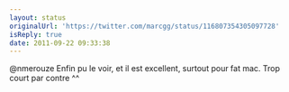 ```yaml
---
layout: status
originalUrl: 'https://twitter.com/marcgg/status/116807354305097728'
isReply: true
date: 2011-09-22 09:33:38
---
```


@nmerouze Enfin pu le voir, et il est excellent, surtout pour fat mac. Trop court par contre ^^
